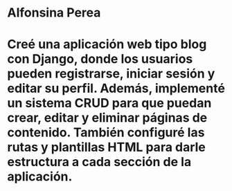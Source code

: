 # Alfonsina Perea
# Creé una aplicación web tipo blog con Django, donde los usuarios pueden registrarse, iniciar sesión y editar su perfil. Además, implementé un sistema CRUD para que puedan crear, editar y eliminar páginas de contenido. También configuré las rutas y plantillas HTML para darle estructura a cada sección de la aplicación.